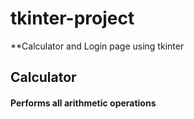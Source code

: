 # tkinter-project
**Calculator  and Login page using tkinter

## Calculator

#### Performs all arithmetic operations
